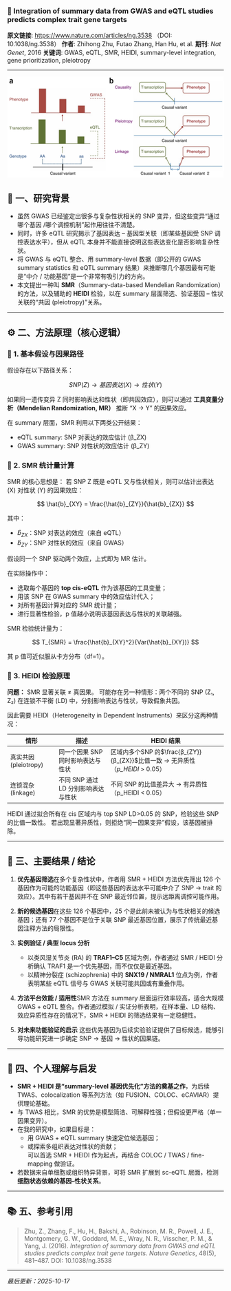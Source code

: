 ### 📄  Integration of summary data from GWAS and eQTL studies predicts complex trait gene targets

**原文链接**: https://www.nature.com/articles/ng.3538 （DOI: 10.1038/ng.3538） 
**作者**: Zhihong Zhu, Futao Zhang, Han Hu,  et al. 
**期刊**: *Nat Genet*, 2016 
**关键词**: GWAS, eQTL, SMR, HEIDI, summary-level integration, gene prioritization, pleiotropy

---

![1760684470888](image/2024-08-07_SMR/1760684470888.png)

## 🧠 一、研究背景

- 虽然 GWAS 已经鉴定出很多与复杂性状相关的 SNP 变异，但这些变异“通过哪个基因 /哪个调控机制”起作用往往不清楚。
- 同时，许多 eQTL 研究揭示了基因表达 – 基因型关联（即某些基因受 SNP 调控表达水平），但从 eQTL 本身并不能直接说明这些表达变化是否影响复杂性状。
- 将 GWAS 与 eQTL 整合、用 summary-level 数据（即公开的 GWAS summary statistics 和 eQTL summary 结果）来推断哪几个基因最有可能是“中介 / 功能基因”是一个非常有吸引力的方向。
- 本文提出一种叫 **SMR**（Summary-data-based Mendelian Randomization）的方法，以及辅助的 **HEIDI** 检验，以在 summary 层面筛选、验证基因 – 性状关联的“共因 (pleiotropy)”关系。

---

## ⚙️ 二、方法原理（核心逻辑）

### 🧩 1. 基本假设与因果路径

假设存在以下路径关系：

$$
SNP (Z) → 基因表达 (X) → 性状 (Y)
$$

如果同一遗传变异 Z 同时影响表达和性状（即共因效应），则可以通过 **工具变量分析（Mendelian Randomization, MR）** 推断 “X → Y” 的因果效应。

在 summary 层面，SMR 利用以下两类公开结果：

- eQTL summary: SNP 对表达的效应估计 (β_ZX)
- GWAS summary: SNP 对性状的效应估计 (β_ZY)

### 🧮 2. SMR 统计量计算

SMR 的核心思想是：
若 SNP Z 既是 eQTL 又与性状相关，则可以估计出表达 (X) 对性状 (Y) 的因果效应：

$$
\hat{b}_{XY} = \frac{\hat{b}_{ZY}}{\hat{b}_{ZX}}
$$

其中：

- $\hat{b}_{ZX}$：SNP 对表达的效应（来自 eQTL）
- $\hat{b}_{ZY}$：SNP 对性状的效应（来自 GWAS）

假设同一个 SNP 驱动两个效应，上式即为 MR 估计。

在实际操作中：

- 选取每个基因的 **top cis-eQTL** 作为该基因的工具变量；
- 用该 SNP 在 GWAS summary 中的效应估计代入；
- 对所有基因计算对应的 SMR 统计量；
- 进行显著性检验，p 值越小说明该基因表达与性状的关联越强。

SMR 检验统计量为：

$$
T_{SMR} = \frac{\hat{b}_{XY}^2}{Var(\hat{b}_{XY})}
$$

其 p 值可近似服从卡方分布（df=1）。

### 🧪 3. HEIDI 检验原理

**问题：** SMR 显著关联 ≠ 真因果。
可能存在另一种情形：两个不同的 SNP (Z₁, Z₂) 在连锁不平衡 (LD) 中，分别影响表达与性状，导致假象共因。

因此需要 HEIDI（Heterogeneity in Dependent Instruments）来区分这两种情况：

| 情形                  | 描述                                | HEIDI 结果                                                                          |
| --------------------- | ----------------------------------- | ----------------------------------------------------------------------------------- |
| 真实共因 (pleiotropy) | 同一个因果 SNP 同时影响表达与性状   | 区域内多个SNP 的$\frac{β_{ZY}}{β_{ZX}}$比值一致 → 无异质性（*p_HEIDI* > 0.05） |
| 连锁混杂 (linkage)    | 不同 SNP 通过 LD 分别影响表达与性状 | 不同 SNP 的比值差异大 → 有异质性（p_HEIDI < 0.05）                                 |

HEIDI 通过拟合所有在 cis 区域内与 top SNP LD>0.05 的 SNP，检验这些 SNP 的比值一致性。
若出现显著异质性，则拒绝“同一因果变异”假设，该基因被排除。

---

## 🧩 三、主要结果 / 结论

1. **优先基因筛选**在多个复杂性状中，作者用 SMR + HEIDI 方法优先筛出 126 个基因作为可能的功能基因（即这些基因的表达水平可能中介了 SNP → trait 的效应）。其中有若干基因并不在 SNP 最近邻位置，提示远距离调控可能作用。
2. **新的候选基因**在这些 126 个基因中，25 个是此前未被认为与性状相关的候选基因；还有 77 个基因不是位于关联 SNP 最近基因位置，展示了传统最近基因注释方法的局限性。
3. **实例验证 / 典型 locus 分析**

   - 以类风湿关节炎 (RA) 的 **TRAF1–C5** 区域为例，作者通过 SMR / HEIDI 分析确认 TRAF1 是一个优先基因，而不仅仅是最近基因。
   - 以精神分裂症 (schizophrenia) 中的 **SNX19 / NMRAL1** 位点为例，作者表明某些 eQTL 信号与 GWAS 关联可能共因或有重叠作用。
4. **方法平台效能 / 适用性**SMR 方法在 summary 层面运行效率较高，适合大规模 GWAS + eQTL 整合。作者通过模拟 / 实证分析表明，在样本量、LD 结构、效应异质性存在的情况下，SMR + HEIDI 的筛选结果有一定稳健性。
5. **对未来功能验证的启示**
   这些优先基因为后续实验验证提供了目标候选，能够引导功能研究进一步确定 SNP → 基因 → 性状的因果链。

---

## 💬 四、个人理解与启发

- **SMR + HEIDI 是“summary-level 基因优先化”方法的奠基之作**，为后续 TWAS、colocalization 等系列方法（如 FUSION、COLOC、eCAVIAR）提供理论基础。  
- 与 TWAS 相比，SMR 的优势是模型简洁、可解释性强；但假设更严格（单一因果变异）。  
- 在我的研究中，如果目标是：
  - 用 GWAS + eQTL summary 快速定位候选基因；
  - 或探索多组织表达对性状的贡献；  
  可以首选 SMR + HEIDI 作为起点，再结合 COLOC / TWAS / fine-mapping 做验证。  
- 若数据来自单细胞或组织特异背景，可将 SMR 扩展到 sc-eQTL 层面，检测 **细胞状态依赖的基因–性状关系**。


---

## 📚 五、参考引用

> Zhu, Z., Zhang, F., Hu, H., Bakshi, A., Robinson, M. R., Powell, J. E., Montgomery, G. W., Goddard, M. E., Wray, N. R., Visscher, P. M., & Yang, J. (2016). *Integration of summary data from GWAS and eQTL studies predicts complex trait gene targets*. *Nature Genetics*, 48(5), 481–487. DOI: 10.1038/ng.3538

---

*最后更新：2025-10-17*
